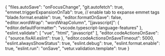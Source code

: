 {
    "files.autoSave": "onFocusChange",
    "git.autofetch": true,
    "emmet.triggerExpansionOnTab": true, // enable tab to expanse emmet tags
    "blade.format.enable": true,
    "editor.formatOnSave": false,
    "editor.wordWrap": "wordWrapColumn",
    "[javascript]": {
        "editor.defaultFormatter": "vscode.typescript-language-features"
    },
    "eslint.validate": [
        "vue",
        "html",
        "javascript"
    ],
    "editor.codeActionsOnSave": {
        "source.fixAll.eslint": true
    },
    "editor.codeActionsOnSaveTimeout": 5000,
    "eslint.alwaysShowStatus": true,
    "eslint.debug": true,
    "eslint.format.enable": true,
    "eslint.run": "onSave",
    "vetur.validation.template": true
}
